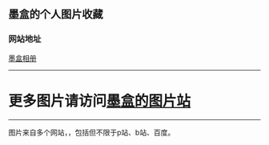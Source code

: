 ## 墨盒的个人图片收藏

### 网站地址

[墨盒相册](http://image.inkroom.cn/album/1/)


---- 
更多图片请访问[墨盒的图片站](http://image.inkroom.cn/album/1/)
=======
----- 

图片来自多个网站，，包括但不限于p站、b站、百度。
